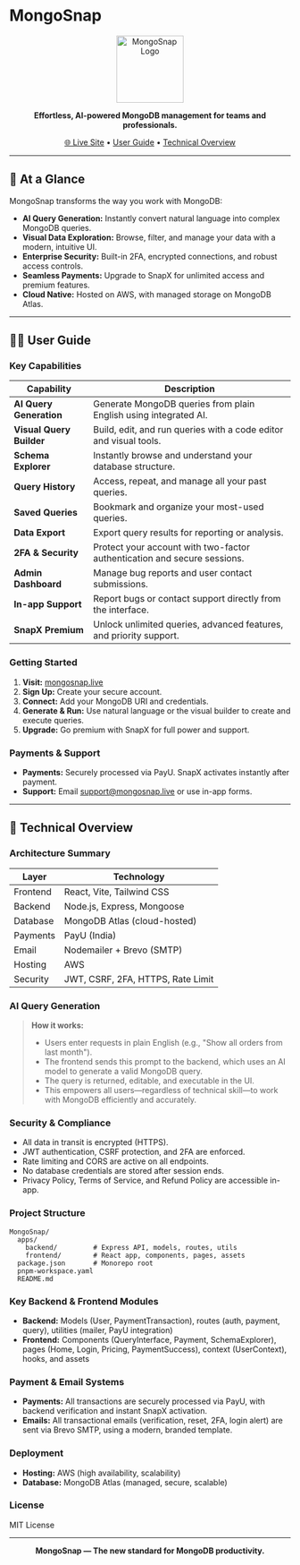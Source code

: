 # MongoSnap

<p align="center">
  <img src="https://mongosnap.live/MongoSnap.png" alt="MongoSnap Logo" width="120" />
</p>

<p align="center">
  <b>Effortless, AI-powered MongoDB management for teams and professionals.</b>
</p>

<p align="center">
  <a href="https://mongosnap.live">🌐 Live Site</a> •
  <a href="#user-guide">User Guide</a> •
  <a href="#technical-overview">Technical Overview</a>
</p>

---

## 🚀 At a Glance

MongoSnap transforms the way you work with MongoDB:
- **AI Query Generation:** Instantly convert natural language into complex MongoDB queries.
- **Visual Data Exploration:** Browse, filter, and manage your data with a modern, intuitive UI.
- **Enterprise Security:** Built-in 2FA, encrypted connections, and robust access controls.
- **Seamless Payments:** Upgrade to SnapX for unlimited access and premium features.
- **Cloud Native:** Hosted on AWS, with managed storage on MongoDB Atlas.

---

## 🧑‍💼 User Guide

### Key Capabilities

| Capability                | Description                                                                 |
|--------------------------|-----------------------------------------------------------------------------|
| **AI Query Generation**  | Generate MongoDB queries from plain English using integrated AI.             |
| **Visual Query Builder** | Build, edit, and run queries with a code editor and visual tools.            |
| **Schema Explorer**      | Instantly browse and understand your database structure.                     |
| **Query History**        | Access, repeat, and manage all your past queries.                            |
| **Saved Queries**        | Bookmark and organize your most-used queries.                                |
| **Data Export**          | Export query results for reporting or analysis.                              |
| **2FA & Security**       | Protect your account with two-factor authentication and secure sessions.     |
| **Admin Dashboard**      | Manage bug reports and user contact submissions.                             |
| **In-app Support**       | Report bugs or contact support directly from the interface.                  |
| **SnapX Premium**        | Unlock unlimited queries, advanced features, and priority support.           |

### Getting Started

1. **Visit:** [mongosnap.live](https://mongosnap.live)
2. **Sign Up:** Create your secure account.
3. **Connect:** Add your MongoDB URI and credentials.
4. **Generate & Run:** Use natural language or the visual builder to create and execute queries.
5. **Upgrade:** Go premium with SnapX for full power and support.

### Payments & Support
- **Payments:** Securely processed via PayU. SnapX activates instantly after payment.
- **Support:** Email [support@mongosnap.live](mailto:support@mongosnap.live) or use in-app forms.

---

## 🏢 Technical Overview

### Architecture Summary

| Layer      | Technology                        |
|------------|-----------------------------------|
| Frontend   | React, Vite, Tailwind CSS         |
| Backend    | Node.js, Express, Mongoose        |
| Database   | MongoDB Atlas (cloud-hosted)      |
| Payments   | PayU (India)                      |
| Email      | Nodemailer + Brevo (SMTP)         |
| Hosting    | AWS                               |
| Security   | JWT, CSRF, 2FA, HTTPS, Rate Limit |

### AI Query Generation
> **How it works:**
> - Users enter requests in plain English (e.g., "Show all orders from last month").
> - The frontend sends this prompt to the backend, which uses an AI model to generate a valid MongoDB query.
> - The query is returned, editable, and executable in the UI.
> - This empowers all users—regardless of technical skill—to work with MongoDB efficiently and accurately.

### Security & Compliance
- All data in transit is encrypted (HTTPS).
- JWT authentication, CSRF protection, and 2FA are enforced.
- Rate limiting and CORS are active on all endpoints.
- No database credentials are stored after session ends.
- Privacy Policy, Terms of Service, and Refund Policy are accessible in-app.

### Project Structure
```
MongoSnap/
  apps/
    backend/         # Express API, models, routes, utils
    frontend/        # React app, components, pages, assets
  package.json       # Monorepo root
  pnpm-workspace.yaml
  README.md
```

### Key Backend & Frontend Modules
- **Backend:** Models (User, PaymentTransaction), routes (auth, payment, query), utilities (mailer, PayU integration)
- **Frontend:** Components (QueryInterface, Payment, SchemaExplorer), pages (Home, Login, Pricing, PaymentSuccess), context (UserContext), hooks, and assets

### Payment & Email Systems
- **Payments:** All transactions are securely processed via PayU, with backend verification and instant SnapX activation.
- **Emails:** All transactional emails (verification, reset, 2FA, login alert) are sent via Brevo SMTP, using a modern, branded template.

### Deployment
- **Hosting:** AWS (high availability, scalability)
- **Database:** MongoDB Atlas (managed, secure, scalable)

### License
MIT License

---

<p align="center"><b>MongoSnap — The new standard for MongoDB productivity.</b></p>
